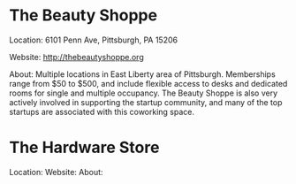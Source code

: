The Beauty Shoppe
=================

Location: 6101 Penn Ave, Pittsburgh, PA 15206

Website: http://thebeautyshoppe.org

About: Multiple locations in East Liberty area of Pittsburgh. Memberships range from $50 to $500, and include flexible access to desks and dedicated rooms for single and multiple occupancy. The Beauty Shoppe is also very actively involved in supporting the startup community, and many of the top startups are associated with this coworking space.

The Hardware Store
==================
Location:
Website:
About:
